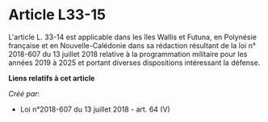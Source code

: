 # Article L33-15

L'article L. 33-14 est applicable dans les îles Wallis et Futuna, en Polynésie française et en Nouvelle-Calédonie dans sa
rédaction résultant de la loi n° 2018-607 du 13 juillet 2018 relative à la programmation militaire pour les années 2019 à
2025 et portant diverses dispositions intéressant la défense.

**Liens relatifs à cet article**

_Créé par_:

  - Loi n°2018-607 du 13 juillet 2018 - art. 64 (V)
